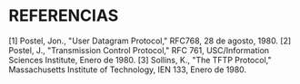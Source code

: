 # REFERENCIAS

[1] Postel, Jon., "User Datagram Protocol,"   RFC768, 28 de agosto, 1980.
[2]  Postel,   J.,   "Transmission   Control   Protocol,"   RFC 761, USC/Information Sciences Institute, Enero de 1980.
[3]  Sollins,  K.,  "The TFTP Protocol,"  Massachusetts  Institute of Technology, IEN 133, Enero de 1980.
